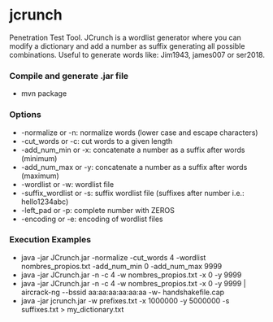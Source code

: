 # jcrunch
Penetration Test Tool. JCrunch is a wordlist generator where you can modify a dictionary and add a number as suffix generating all possible combinations. Useful to generate words like: Jim1943, james007 or ser2018.

### Compile and generate .jar file
* mvn package

### Options
* -normalize or -n: normalize words (lower case and escape characters)
* -cut_words or -c: cut words to a given length
* -add_num_min or -x: concatenate a number as a suffix after words (minimum)
* -add_num_max or -y: concatenate a number as a suffix after words (maximum)
* -wordlist or -w: wordlist file
* -suffix_wordlist or -s: suffix wordlist file (suffixes after number i.e.: hello1234abc)
* -left_pad or -p: complete number with ZEROS
* -encoding or -e: encoding of wordlist files

### Execution Examples
* java -jar JCrunch.jar -normalize -cut_words 4 -wordlist nombres_propios.txt -add_num_min 0 -add_num_max 9999
* java -jar JCrunch.jar -n -c 4 -w nombres_propios.txt -x 0 -y 9999
* java -jar JCrunch.jar -n -c 4 -w nombres_propios.txt -x 0 -y 9999 | aircrack-ng --bssid aa:aa:aa:aa:aa:aa -w- handshakefile.cap
* java -jar jcrunch.jar -w prefixes.txt -x 1000000 -y 5000000 -s suffixes.txt > my_dictionary.txt
